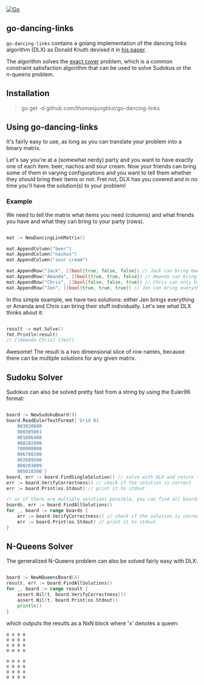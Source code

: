 [![Go](https://github.com/thomasjungblut/go-dancing-links/actions/workflows/go.yml/badge.svg)](https://github.com/thomasjungblut/go-dancing-links/actions/workflows/go.yml)

## go-dancing-links

`go-dancing-links` contains a golang implementation of the dancing links algorithm (DLX) as Donald Knuth devised it in [his paper](https://arxiv.org/abs/cs/0011047).

The algorithm solves the [exact cover](https://en.wikipedia.org/wiki/Exact_cover) problem, which is a common constraint satisfaction algorithm that can be used to solve Sudokus or the n-queens problem.


## Installation

> go get -d github.com/thomasjungblut/go-dancing-links

## Using go-dancing-links

It's fairly easy to use, as long as you can translate your problem into a binary matrix.

Let's say you're at a (somewhat nerdy) party and you want to have exactly one of each item: beer, nachos and sour cream. Now your friends can bring some of them in varying configurations and you want to tell them whether they should bring their items or not. Fret not, DLX has you covered and in no time you'll have the solution(s) to your problem!

### Example

We need to tell the matrix what items you need (columns) and what friends you have and what they can bring to your party (rows).

```go

mat := NewDancingLinkMatrix()

mat.AppendColumn("beer")
mat.AppendColumn("nachos")
mat.AppendColumn("sour cream")

mat.AppendRow("Jack", []bool{true, false, false}) // Jack can bring beer only
mat.AppendRow("Amanda", []bool{true, true, false}) // Amanda can bring beer and nachos
mat.AppendRow("Chris", []bool{false, false, true}) // Chris can only bring sour cream
mat.AppendRow("Jen", []bool{true, true, true}) // Jen can bring everything 

``` 

In this simple example, we have two solutions: either Jen brings everything or Amanda and Chris can bring their stuff individually. Let's see what DLX thinks about it:

```go

result := mat.Solve()
fmt.Println(result)
// [[Amanda Chris] [Jen]]
```  

Awesome! The result is a two dimensional slice of row names, because there can be multiple solutions for any given matrix. 

## Sudoku Solver

Sudokus can also be solved pretty fast from a string by using the Euler96 format:

```go

board := NewSudokuBoard(9)
board.ReadEulerTextFormat(`Grid 01
    003020600
    900305001
    001806400
    008102900
    700000008
    006708200
    002609500
    800203009
    005010300`)
board, err := board.FindSingleSolution() // solve with DLX and return the filled board
err := board.VerifyCorrectness() // check if the solution is correct
err := board.Print(os.Stdout) // print it to stdout

// or if there are multiple solutions possible, you can find all boards
boards, err := board.FindAllSolutions() 
for _, board := range boards {
	err := board.VerifyCorrectness() // check if the solution is correct
	err := board.Print(os.Stdout) // print it to stdout
}
```

## N-Queens Solver

The generalized N-Queens problem can also be solved fairly easy with DLX:

```go

board := NewNQueensBoard(4)
result, err := board.FindAllSolutions()
for _, board := range result {
    assert.Nil(t, board.VerifyCorrectness())
    assert.Nil(t, board.Print(os.Stdout))
    println()
}

```

which outputs the results as a NxN block where 'x' denotes a queen:

```
o x o o 
o o o x 
x o o o 
o o x o 

o o x o 
x o o o 
o o o x 
o x o o 
```
